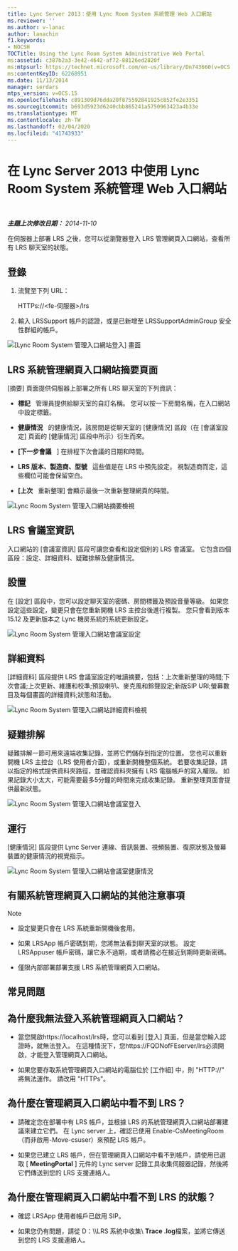 ```yaml
---
title: Lync Server 2013：使用 Lync Room System 系統管理 Web 入口網站
ms.reviewer: ''
ms.author: v-lanac
author: lanachin
f1.keywords:
- NOCSH
TOCTitle: Using the Lync Room System Administrative Web Portal
ms:assetid: c387b2a3-3e42-4642-af72-88126ed2820f
ms:mtpsurl: https://technet.microsoft.com/en-us/library/Dn743660(v=OCS.15)
ms:contentKeyID: 62268951
ms.date: 11/13/2014
manager: serdars
mtps_version: v=OCS.15
ms.openlocfilehash: c891309d76dda20f875592841925c852fe2e3351
ms.sourcegitcommit: b693d5923d6240cbb865241a5750963423a4b33e
ms.translationtype: MT
ms.contentlocale: zh-TW
ms.lasthandoff: 02/04/2020
ms.locfileid: "41743933"
---
```

<div data-xmlns="http://www.w3.org/1999/xhtml">

<div class="topic" data-xmlns="http://www.w3.org/1999/xhtml" data-msxsl="urn:schemas-microsoft-com:xslt" data-cs="http://msdn.microsoft.com/en-us/">

<div data-asp="http://msdn2.microsoft.com/asp">

# <a name="using-the-lync-room-system-administrative-web-portal-in-lync-server-2013"></a>在 Lync Server 2013 中使用 Lync Room System 系統管理 Web 入口網站

</div>

<div id="mainSection">

<div id="mainBody">

<span> </span>

_**主題上次修改日期：** 2014-11-10_

在伺服器上部署 LRS 之後，您可以從瀏覽器登入 LRS 管理網頁入口網站，查看所有 LRS 聊天室的狀態。

<div>

## <a name="sign-in"></a>登錄

1.  流覽至下列 URL：
    
    HTTPs://\<fe-伺服器\>/lrs

2.  輸入 LRSSupport 帳戶的認證，或是已新增至 LRSSupportAdminGroup 安全性群組的帳戶。

![[Lync Room System 管理入口網站登入] 畫面](images/Dn436326.050bcf70-2f3b-46b2-9b96-ebd12679b713(OCS.15).png "[Lync Room System 管理入口網站登入] 畫面")

</div>

<div>

## <a name="lrs-administrative-web-portal-summary-page"></a>LRS 系統管理網頁入口網站摘要頁面

[摘要] 頁面提供伺服器上部署之所有 LRS 聊天室的下列資訊：

  - **標記**   管理員提供給聊天室的自訂名稱。 您可以按一下房間名稱，在入口網站中設定標籤。

  - **健康情況**   的健康情況，該房間是從聊天室的 [健康情況] 區段（在 [會議室設定] 頁面的 [健康情況] 區段中所示）衍生而來。

  - **[下一步會議**   ] 在排程下次會議的日期和時間。

  - **LRS 版本、製造商、型號**   這些值是在 LRS 中預先設定。 視製造商而定，這些欄位可能會保留空白。

  - **[上次**   重新整理] 會顯示最後一次重新整理網頁的時間。

![Lync Room System 管理入口網站摘要檢視](images/Dn743660.f829ce90-dd95-4725-bd94-6870c5dcf046(OCS.15).png "Lync Room System 管理入口網站摘要檢視")

</div>

<div>

## <a name="lrs-room-information"></a>LRS 會議室資訊

入口網站的 [會議室資訊] 區段可讓您查看和設定個別的 LRS 會議室。 它包含四個區段：設定、詳細資料、疑難排解及健康情況。

<div>

## <a name="settings"></a>設置

在 [設定] 區段中，您可以設定聊天室的密碼、房間標籤及預設音量等級。 如果您設定這些設定，變更只會在您重新開機 LRS 主控台後進行複製。 您只會看到版本15.12 及更新版本之 Lync 機房系統的系統更新設定。

![Lync Room System 管理入口網站會議室設定](images/Dn743660.ab162e19-41ac-4991-9b2a-92575aa53eda(OCS.15).png "Lync Room System 管理入口網站會議室設定")

</div>

<div>

## <a name="details"></a>詳細資料

[詳細資料] 區段提供 LRS 會議室設定的唯讀摘要，包括：上次重新整理的時間;下次會議;上次更新、維護和校準;預設喇叭、麥克風和鈴聲設定;新版SIP URI;螢幕數目及每個畫面的詳細資料;狀態和活動。

![Lync Room System 管理入口網站詳細資料檢視](images/Dn743660.2958bbba-db74-4670-a920-87fdfb2fc22d(OCS.15).png "Lync Room System 管理入口網站詳細資料檢視")

</div>

<div>

## <a name="troubleshooting"></a>疑難排解

疑難排解一節可用來遠端收集記錄，並將它們儲存到指定的位置。 您也可以重新開機 LRS 主控台（LRS 使用者介面），或重新開機整個系統。 若要收集記錄，請以指定的格式提供資料夾路徑，並確認資料夾擁有 LRS 電腦帳戶的寫入權限。 如果記錄大小太大，可能需要最多5分鐘的時間來完成收集記錄。 重新整理頁面會提供最新狀態。

![Lync Room System 管理入口網站會議室登入](images/Dn743660.749aee71-deaa-4ace-a146-fe2b349f0f42(OCS.15).png "Lync Room System 管理入口網站會議室登入")

</div>

<div>

## <a name="health"></a>運行

[健康情況] 區段提供 Lync Server 連線、音訊裝置、視頻裝置、復原狀態及螢幕裝置的健康情況的視覺指示。

![Lync Room System 管理入口網站會議室健康情況](images/Dn743660.8cc644f8-8e3e-42d5-9079-045d8fe9daa7(OCS.15).png "Lync Room System 管理入口網站會議室健康情況")

</div>

</div>

<div>

## <a name="additional-notes-about-the-administrative-web-portal"></a>有關系統管理網頁入口網站的其他注意事項

<div>


> [!NOTE]  
> <UL>
> <LI>
> <P>設定變更只會在 LRS 系統重新開機後套用。</P>
> <LI>
> <P>如果 LRSApp 帳戶密碼到期，您將無法看到聊天室的狀態。 設定 LRSAppuser 帳戶密碼，讓它永不過期，或者請務必在接近到期時更新密碼。</P>
> <LI>
> <P>僅限內部部署部署支援 LRS 系統管理網頁入口網站。</P></LI></UL>



</div>

</div>

<div>

## <a name="frequently-asked-questions"></a>常見問題

<div>

## <a name="why-cant-i-sign-in-to-the-administrative-web-portal"></a>為什麼我無法登入系統管理網頁入口網站？

  - 當您開啟https://localhost/lrs時，您可以看到 [登入] 頁面，但是當您輸入認證時，就無法登入。 在這種情況下，您https://FQDNofFEserver/lrs必須開啟，才能登入管理網頁入口網站。

  - 如果您要存取系統管理網頁入口網站的電腦位於 [工作組] 中，則 "HTTP://" 將無法運作。 請改用 "HTTPs"。

</div>

<div>

## <a name="why-cant-i-see-lrs-in-the-administrative-web-portal"></a>為什麼在管理網頁入口網站中看不到 LRS？

  - 請確定您在部署中有 LRS 帳戶，並根據 LRS 的系統管理網頁入口網站部署建議來建立它們。 在 Lync server 上，確認已使用 Enable-CsMeetingRoom （而非啟用-Move-csuser）來預配 LRS 帳戶。

  - 如果您已建立 LRS 帳戶，但在管理網頁入口網站中看不到帳戶，請使用已選取 [ **MeetingPortal** ] 元件的 Lync server 記錄工具收集伺服器記錄，然後將它們傳送到您的 LRS 支援連絡人。

</div>

<div>

## <a name="why-cant-i-see-the-status-of-lrs-in-the-administrative-web-portal"></a>為什麼在管理網頁入口網站中看不到 LRS 的狀態？

  - 確認 LRSApp 使用者帳戶已啟用 SIP。

  - 如果您仍有問題，請從 D：\\\\LRS 系統中收集\\ **Trace .log**檔案，並將它傳送到您的 LRS 支援連絡人。

</div>

</div>

</div>

<span> </span>

</div>

</div>

</div>

